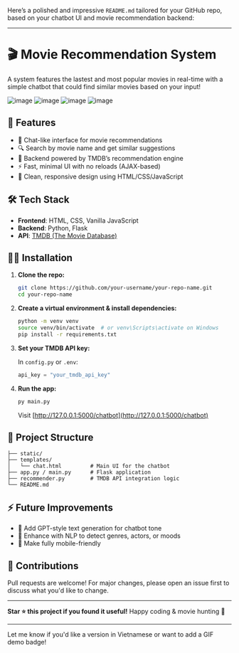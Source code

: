 Here’s a polished and impressive `README.md` tailored for your GitHub repo, based on your chatbot UI and movie recommendation backend:

---

# 🎬 Movie Recommendation System
A system features the lastest and most popular movies in real-time with a simple chatbot that could find similar movies based on your input!

![image](https://github.com/user-attachments/assets/67c9c0e1-33e9-4616-9571-04858a802eb4)
![image](https://github.com/user-attachments/assets/33da1f07-f090-4964-9680-4940293d0527)
![image](https://github.com/user-attachments/assets/076362c9-778b-4871-8920-a859df5ae5a1)
![image](https://github.com/user-attachments/assets/52cce7be-d120-415e-a3fb-6e18563755df)


## 🚀 Features

* 💬 Chat-like interface for movie recommendations
* 🔍 Search by movie name and get similar suggestions
* 🧠 Backend powered by TMDB’s recommendation engine
* ⚡ Fast, minimal UI with no reloads (AJAX-based)
* 🎨 Clean, responsive design using HTML/CSS/JavaScript


## 🛠️ Tech Stack

* **Frontend**: HTML, CSS, Vanilla JavaScript
* **Backend**: Python, Flask
* **API**: [TMDB (The Movie Database)](https://www.themoviedb.org/)

## 🧑‍💻 Installation

1. **Clone the repo:**

   ```bash
   git clone https://github.com/your-username/your-repo-name.git
   cd your-repo-name
   ```

2. **Create a virtual environment & install dependencies:**

   ```bash
   python -m venv venv
   source venv/bin/activate  # or venv\Scripts\activate on Windows
   pip install -r requirements.txt
   ```

3. **Set your TMDB API key:**

   In `config.py` or `.env`:

   ```python
   api_key = "your_tmdb_api_key"
   ```

4. **Run the app:**

   ```bash
   py main.py
   ```

   Visit [http://127.0.0.1:5000/chatbot](http://127.0.0.1:5000/chatbot)

## 📁 Project Structure

```
├── static/
├── templates/
│   └── chat.html         # Main UI for the chatbot
├── app.py / main.py      # Flask application
├── recommender.py        # TMDB API integration logic
└── README.md
```

## ⚡ Future Improvements

* 🤖 Add GPT-style text generation for chatbot tone
* 🧠 Enhance with NLP to detect genres, actors, or moods
* 📱 Make fully mobile-friendly

## 🤝 Contributions

Pull requests are welcome! For major changes, please open an issue first to discuss what you'd like to change.

---

**Star ⭐ this project if you found it useful!**
Happy coding & movie hunting 🍿

---

Let me know if you'd like a version in Vietnamese or want to add a GIF demo badge!
